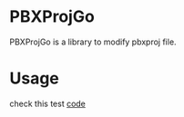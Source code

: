 # PBXProjGo

PBXProjGo is a library to modify pbxproj file.

# Usage

check this test [code](./main.go)


